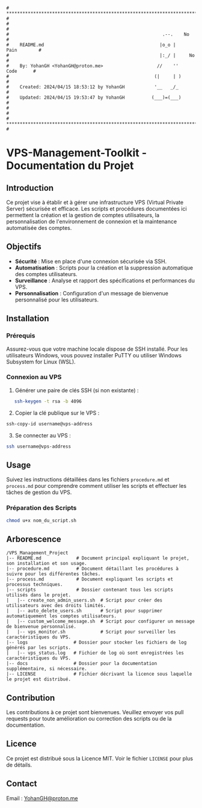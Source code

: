 ```
# **************************************************************************** #
#                                                                              #
#                                                         .--.    No           #
#    README.md                                           |o_o |    Pain        #
#                                                        |:_/ |     No         #
#    By: YohanGH <YohanGH@proton.me>                    //    ''     Code      #
#                                                      (|     | )              #
#    Created: 2024/04/15 18:53:12 by YohanGH           '__   _/_               #
#    Updated: 2024/04/15 19:53:47 by YohanGH          (___)=(___)              #
#                                                                              #
# **************************************************************************** #
```

# VPS-Management-Toolkit - Documentation du Projet

## Introduction

Ce projet vise à établir et à gérer une infrastructure VPS (Virtual Private Server) sécurisée et efficace. Les scripts et procédures documentées ici permettent la création et la gestion de comptes utilisateurs, la personnalisation de l'environnement de connexion et la maintenance automatisée des comptes.

## Objectifs

- **Sécurité** : Mise en place d'une connexion sécurisée via SSH.
- **Automatisation** : Scripts pour la création et la suppression automatique des comptes utilisateurs.
- **Surveillance** : Analyse et rapport des spécifications et performances du VPS.
- **Personnalisation** : Configuration d'un message de bienvenue personnalisé pour les utilisateurs.

## Installation

### Prérequis

Assurez-vous que votre machine locale dispose de SSH installé. Pour les utilisateurs Windows, vous pouvez installer PuTTY ou utiliser Windows Subsystem for Linux (WSL).

### Connexion au VPS

1. Générer une paire de clés SSH (si non existante) :

```bash
   ssh-keygen -t rsa -b 4096
```

2. Copier la clé publique sur le VPS :

```bash
ssh-copy-id username@vps-address
```

3. Se connecter au VPS :

```bash
ssh username@vps-address
```

## Usage

Suivez les instructions détaillées dans les fichiers `procedure.md` et `process.md` pour comprendre comment utiliser les scripts et effectuer les tâches de gestion du VPS.

### Préparation des Scripts

```bash
chmod u+x nom_du_script.sh
```

## Arborescence

```
/VPS_Management_Project
|-- README.md             # Document principal expliquant le projet, son installation et son usage.
|-- procedure.md          # Document détaillant les procédures à suivre pour les différentes tâches.
|-- process.md            # Document expliquant les scripts et processus techniques.
|-- scripts               # Dossier contenant tous les scripts utilisés dans le projet.
|   |-- create_non_admin_users.sh  # Script pour créer des utilisateurs avec des droits limités.
|   |-- auto_delete_users.sh       # Script pour supprimer automatiquement les comptes utilisateurs.
|   |-- custom_welcome_message.sh  # Script pour configurer un message de bienvenue personnalisé.
|   |-- vps_monitor.sh             # Script pour surveiller les caractéristiques du VPS.
|-- logs                 # Dossier pour stocker les fichiers de log générés par les scripts.
|   |-- vps_status.log   # Fichier de log où sont enregistrées les caractéristiques du VPS.
|-- docs                 # Dossier pour la documentation supplémentaire, si nécessaire.
|-- LICENSE              # Fichier décrivant la licence sous laquelle le projet est distribué.

```

## Contribution

Les contributions à ce projet sont bienvenues. Veuillez envoyer vos pull requests pour toute amélioration ou correction des scripts ou de la documentation.

## Licence

Ce projet est distribué sous la Licence MIT. Voir le fichier `LICENSE` pour plus de détails.

## Contact

Email : YohanGH@proton.me


